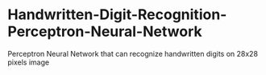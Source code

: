 # Handwritten-Digit-Recognition-Perceptron-Neural-Network
Perceptron Neural Network that can recognize handwritten digits on 28x28 pixels image 
